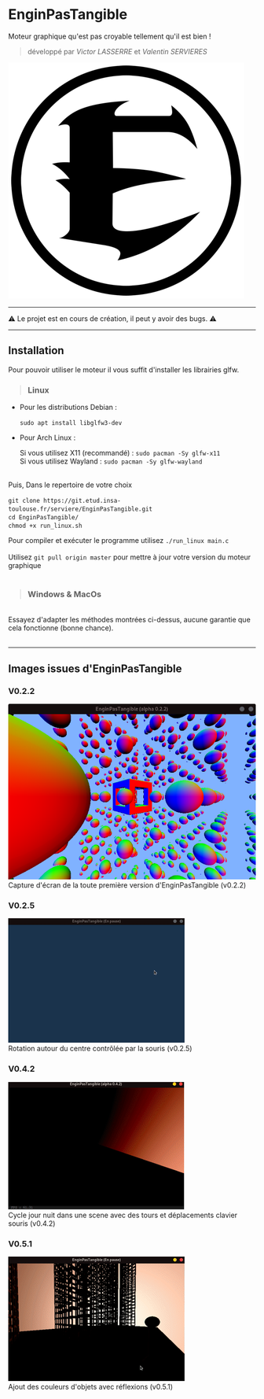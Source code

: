 
# EnginPasTangible

Moteur graphique qu'est pas croyable tellement qu'il est bien !<br>
> développé par *Victor LASSERRE* et *Valentin SERVIERES*

![Logo d'EnginPasTangible](./assets/icon.png)

---
⚠️ Le projet est en cours de création, il peut y avoir des bugs. ⚠️

---

## Installation


Pour pouvoir utiliser le moteur il vous suffit d'installer les librairies glfw.
> ### Linux

* Pour les distributions Debian :
  
  `sudo apt install libglfw3-dev`
* Pour Arch Linux :
  
  Si vous utilisez X11 (recommandé) : `sudo pacman -Sy glfw-x11`<br>
  Si vous utilisez Wayland : `sudo pacman -Sy glfw-wayland`


<br>
Puis, Dans le repertoire de votre choix

`git clone https://git.etud.insa-toulouse.fr/serviere/EnginPasTangible.git`<br>
`cd EnginPasTangible/`<br>
`chmod +x run_linux.sh`

Pour compiler et exécuter le programme utilisez `./run_linux main.c`
<br><br>
Utilisez `git pull origin master` pour mettre à jour votre version du moteur graphique
<br><br>

> ### Windows & MacOs

<br>
Essayez d'adapter les méthodes montrées ci-dessus, aucune garantie que cela fonctionne (bonne chance).<br>
<br>

---
## Images issues d'EnginPasTangible

### V0.2.2

![Capture d'écran de la toute première version](./screenshots/v0.2.2.png)<br>
Capture d'écran de la toute première version d'EnginPasTangible (v0.2.2)

### V0.2.5

![Capture d'écran de la première version avec une source lumineuse](./screenshots/EnginPasTangiblev0.2.5.gif)<br>
Rotation autour du centre contrôlée par la souris (v0.2.5)

### V0.4.2

![Capture d'écran des premiers essais des ombres](./screenshots/EnginPasTangiblev0.4.2.gif)<br>
Cycle jour nuit dans une scene avec des tours et déplacements clavier souris (v0.4.2)

### V0.5.1

![Capture d'écran d'une scène complexe avec plusieurs couleurs et des réflexions](./screenshots/EnginPasTangiblev0.5.1.gif)<br>
Ajout des couleurs d'objets avec réflexions (v0.5.1)